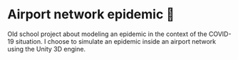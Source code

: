 # Airport network epidemic 🦠
Old school project about modeling an epidemic in the context of the COVID-19 situation. 
I choose to simulate an epidemic inside an airport network using the Unity 3D engine.

